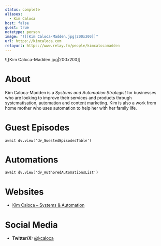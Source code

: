 ```yaml
---
status: complete
aliases:
  - Kim Caloca
host: false
guest: true
notetype: person
image: "![[Kim Caloca-Madden.jpg|200x200]]"
url: https://kimcaloca.com
relayurl: https://www.relay.fm/people/kimcalocamadden
---
```


![[Kim Caloca-Madden.jpg|200x200]]

# About
Kim Caloca-Madden is a *Systems and Automation Strategist* for businesses who are looking to improve their services and products through systematisation, automation and content marketing. Kim is also a work from home mother who uses automation to help her with her family life.

# Guest Episodes
```dataviewjs
await dv.view('dv_GuestedEpisodesTable')
```

# Automations
```dataviewjs
await dv.view('dv_AuthoredAutomationsList')
```

# Websites
- [Kim Caloca – Systems & Automation](https://kimcaloca.com)

# Social Media
- **Twitter/X:** [@kcaloca](https://x.com/kcaloca)